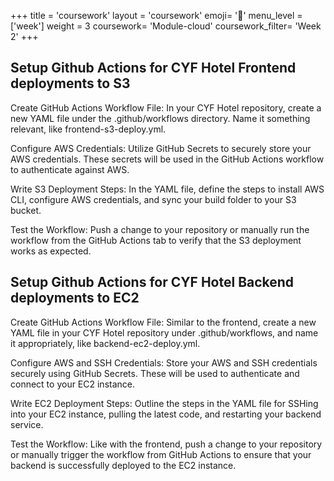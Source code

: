 +++
title = 'coursework'
layout = 'coursework'
emoji= '📝'
menu_level = ['week']
weight = 3
coursework= 'Module-cloud'
coursework_filter= 'Week 2'
+++

## Setup Github Actions for CYF Hotel Frontend deployments to S3

Create GitHub Actions Workflow File: In your CYF Hotel repository, create a new YAML file under the .github/workflows directory. Name it something relevant, like frontend-s3-deploy.yml.

Configure AWS Credentials: Utilize GitHub Secrets to securely store your AWS credentials. These secrets will be used in the GitHub Actions workflow to authenticate against AWS.

Write S3 Deployment Steps: In the YAML file, define the steps to install AWS CLI, configure AWS credentials, and sync your build folder to your S3 bucket.

Test the Workflow: Push a change to your repository or manually run the workflow from the GitHub Actions tab to verify that the S3 deployment works as expected.

## Setup Github Actions for CYF Hotel Backend deployments to EC2

Create GitHub Actions Workflow File: Similar to the frontend, create a new YAML file in your CYF Hotel repository under .github/workflows, and name it appropriately, like backend-ec2-deploy.yml.

Configure AWS and SSH Credentials: Store your AWS and SSH credentials securely using GitHub Secrets. These will be used to authenticate and connect to your EC2 instance.

Write EC2 Deployment Steps: Outline the steps in the YAML file for SSHing into your EC2 instance, pulling the latest code, and restarting your backend service.

Test the Workflow: Like with the frontend, push a change to your repository or manually trigger the workflow from GitHub Actions to ensure that your backend is successfully deployed to the EC2 instance.
